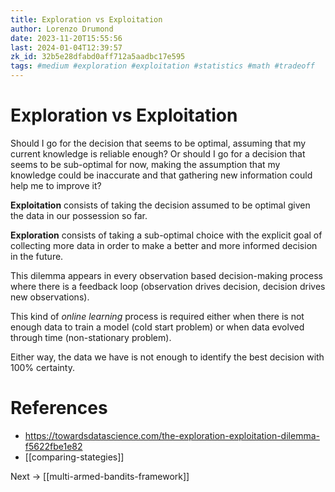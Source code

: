 ```yaml
---
title: Exploration vs Exploitation
author: Lorenzo Drumond
date: 2023-11-20T15:55:56
last: 2024-01-04T12:39:57
zk_id: 32b5e28dfabd0aff712a5aadbc17e595
tags: #medium #exploration #exploitation #statistics #math #tradeoff
---
```



# Exploration vs Exploitation

Should I go for the decision that seems to be optimal, assuming that my current knowledge is reliable enough? Or should I go for a decision that seems to be sub-optimal for now, making the assumption that my knowledge could be inaccurate and that gathering new information could help me to improve it?

__Exploitation__ consists of taking the decision assumed to be optimal given the data in our possession so far.

__Exploration__ consists of taking a sub-optimal choice with the explicit goal of collecting more data in order to make a better and more informed decision in the future.

This dilemma appears in every observation based decision-making process where there is a feedback loop (observation drives decision, decision drives new observations).

This kind of _online learning_ process is required either when there is not enough data to train a model (cold start problem) or when data evolved through time (non-stationary problem).

Either way, the data we have is not enough to identify the best decision with 100% certainty.

# References
- https://towardsdatascience.com/the-exploration-exploitation-dilemma-f5622fbe1e82
- [[comparing-stategies]]

Next -> [[multi-armed-bandits-framework]]
